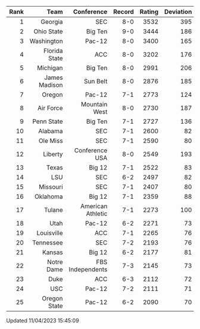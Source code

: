 | Rank  | Team                 | Conference           | Record   | Rating | Deviation |
| ---:  | ---:                 | ---:                 | ---:     | ---:   | ---:      |
| 1     | Georgia              | SEC                  | 8-0      | 3532   | 395       |
| 2     | Ohio State           | Big Ten              | 9-0      | 3444   | 186       |
| 3     | Washington           | Pac-12               | 8-0      | 3400   | 165       |
| 4     | Florida State        | ACC                  | 8-0      | 3202   | 176       |
| 5     | Michigan             | Big Ten              | 8-0      | 2991   | 206       |
| 6     | James Madison        | Sun Belt             | 8-0      | 2876   | 185       |
| 7     | Oregon               | Pac-12               | 7-1      | 2773   | 124       |
| 8     | Air Force            | Mountain West        | 8-0      | 2730   | 187       |
| 9     | Penn State           | Big Ten              | 7-1      | 2727   | 136       |
| 10    | Alabama              | SEC                  | 7-1      | 2600   | 82        |
| 11    | Ole Miss             | SEC                  | 7-1      | 2590   | 80        |
| 12    | Liberty              | Conference USA       | 8-0      | 2549   | 193       |
| 13    | Texas                | Big 12               | 7-1      | 2522   | 83        |
| 14    | LSU                  | SEC                  | 6-2      | 2497   | 82        |
| 15    | Missouri             | SEC                  | 7-1      | 2407   | 80        |
| 16    | Oklahoma             | Big 12               | 7-1      | 2359   | 88        |
| 17    | Tulane               | American Athletic    | 7-1      | 2273   | 100       |
| 18    | Utah                 | Pac-12               | 6-2      | 2271   | 73        |
| 19    | Louisville           | ACC                  | 7-1      | 2265   | 76        |
| 20    | Tennessee            | SEC                  | 7-2      | 2193   | 76        |
| 21    | Kansas               | Big 12               | 6-2      | 2177   | 81        |
| 22    | Notre Dame           | FBS Independents     | 7-3      | 2145   | 73        |
| 23    | Duke                 | ACC                  | 6-3      | 2112   | 72        |
| 24    | USC                  | Pac-12               | 7-2      | 2111   | 71        |
| 25    | Oregon State         | Pac-12               | 6-2      | 2090   | 70        |

Updated 11/04/2023 15:45:09
